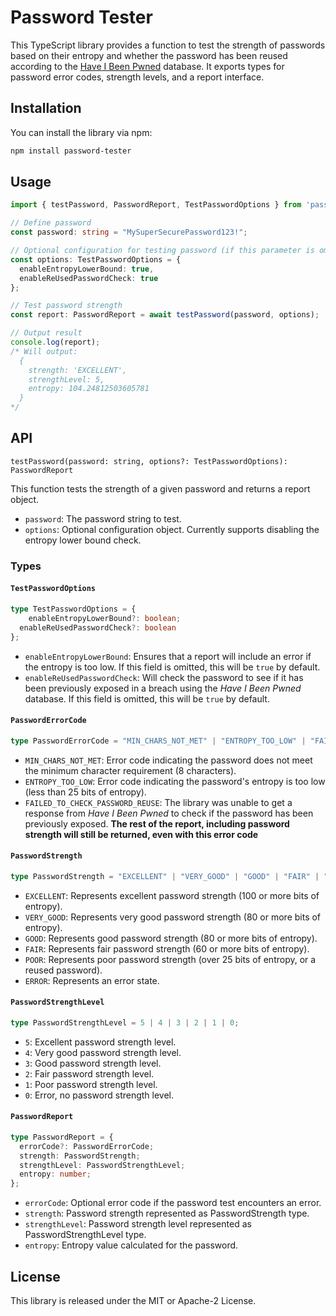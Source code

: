 # Password Tester

This TypeScript library provides a function to test the strength of passwords based on their entropy and whether the password has been reused according to the [Have I Been Pwned](https://haveibeenpwned.com/) database. It exports types for password error codes, strength levels, and a report interface.

## Installation

You can install the library via npm:

```bash
npm install password-tester
```

## Usage

```typescript
import { testPassword, PasswordReport, TestPasswordOptions } from 'password-tester';

// Define password
const password: string = "MySuperSecurePassword123!";

// Optional configuration for testing password (if this parameter is omitted, or a field left empty, the options will be set to the safest possible by default)
const options: TestPasswordOptions = {
  enableEntropyLowerBound: true,
  enableReUsedPasswordCheck: true
};

// Test password strength
const report: PasswordReport = await testPassword(password, options);

// Output result
console.log(report);
/* Will output:
  {
    strength: 'EXCELLENT',
    strengthLevel: 5,
    entropy: 104.24812503605781
  }
*/
```

## API

`testPassword(password: string, options?: TestPasswordOptions): PasswordReport`

This function tests the strength of a given password and returns a report object.

- `password`: The password string to test.
- `options`: Optional configuration object. Currently supports disabling the entropy lower bound check.

### Types

#### `TestPasswordOptions`
```typescript
type TestPasswordOptions = {
	enableEntropyLowerBound?: boolean;
  enableReUsedPasswordCheck?: boolean
};
```
- `enableEntropyLowerBound`: Ensures that a report will include an error if the entropy is too low. If this field is omitted, this will be `true` by default.
- `enableReUsedPasswordCheck`: Will check the password to see if it has been previously exposed in a breach using the _Have I Been Pwned_ database. If this field is omitted, this will be `true` by default.

#### `PasswordErrorCode`

```typescript
type PasswordErrorCode = "MIN_CHARS_NOT_MET" | "ENTROPY_TOO_LOW" | "FAILED_TO_CHECK_PASSWORD_REUSE";
```
- `MIN_CHARS_NOT_MET`: Error code indicating the password does not meet the minimum character requirement (8 characters).
- `ENTROPY_TOO_LOW`: Error code indicating the password's entropy is too low (less than 25 bits of entropy).
- `FAILED_TO_CHECK_PASSWORD_REUSE`: The library was unable to get a response from _Have I Been Pwned_ to check if the password has been previously exposed. **The rest of the report, including password strength will still be returned, even with this error code**

#### `PasswordStrength`

```typescript
type PasswordStrength = "EXCELLENT" | "VERY_GOOD" | "GOOD" | "FAIR" | "POOR" | "ERROR";
```

- `EXCELLENT`: Represents excellent password strength (100 or more bits of entropy).
- `VERY_GOOD`: Represents very good password strength (80 or more bits of entropy).
- `GOOD`: Represents good password strength (80 or more bits of entropy).
- `FAIR`: Represents fair password strength (60 or more bits of entropy).
- `POOR`: Represents poor password strength (over 25 bits of entropy, or a reused password).
- `ERROR`: Represents an error state.

#### `PasswordStrengthLevel`

```typescript
type PasswordStrengthLevel = 5 | 4 | 3 | 2 | 1 | 0;
```
- `5`: Excellent password strength level.
- `4`: Very good password strength level.
- `3`: Good password strength level.
- `2`: Fair password strength level.
- `1`: Poor password strength level.
- `0`: Error, no password strength level.

#### `PasswordReport`

```typescript
type PasswordReport = {
  errorCode?: PasswordErrorCode;
  strength: PasswordStrength;
  strengthLevel: PasswordStrengthLevel;
  entropy: number;
};
```

- `errorCode`: Optional error code if the password test encounters an error.
- `strength`: Password strength represented as PasswordStrength type.
- `strengthLevel`: Password strength level represented as PasswordStrengthLevel type.
- `entropy`: Entropy value calculated for the password.

## License

This library is released under the MIT or Apache-2 License.